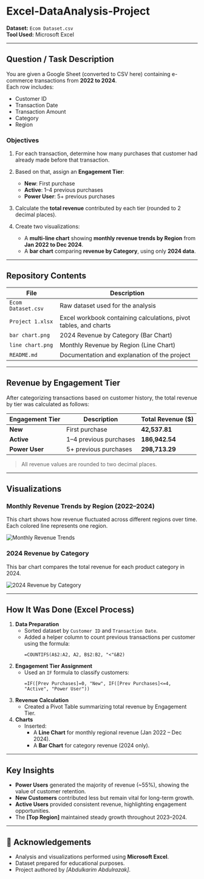 # Excel-DataAnalysis-Project

 **Dataset:** `Ecom Dataset.csv`  
 **Tool Used:** Microsoft Excel  

---

## Question / Task Description
You are given a Google Sheet (converted to CSV here) containing e-commerce transactions from **2022 to 2024**.  
Each row includes:
- Customer ID  
- Transaction Date  
- Transaction Amount  
- Category  
- Region  

###  Objectives
1. For each transaction, determine how many purchases that customer had already made before that transaction.  
2. Based on that, assign an **Engagement Tier**:
   -  **New**: First purchase  
   -  **Active**: 1–4 previous purchases  
   -  **Power User**: 5+ previous purchases  

3. Calculate the **total revenue** contributed by each tier (rounded to 2 decimal places).  
4. Create two visualizations:
   - A **multi-line chart** showing **monthly revenue trends by Region** from **Jan 2022 to Dec 2024**.  
   - A **bar chart** comparing **revenue by Category**, using only **2024 data**.

---

##  Repository Contents
| File | Description |
|------|--------------|
| `Ecom Dataset.csv` | Raw dataset used for the analysis |
| `Project 1.xlsx` | Excel workbook containing calculations, pivot tables, and charts |
| `bar chart.png` | 2024 Revenue by Category (Bar Chart) |
| `line chart.png` | Monthly Revenue by Region (Line Chart) |
| `README.md` | Documentation and explanation of the project |

---

## Revenue by Engagement Tier
After categorizing transactions based on customer history, the total revenue by tier was calculated as follows:

| Engagement Tier | Description | Total Revenue ($) |
|-----------------|--------------|-------------------|
| **New** | First purchase | **42,537.81** |
| **Active** | 1–4 previous purchases | **186,942.54** |
| **Power User** | 5+ previous purchases | **298,713.29** |

>  All revenue values are rounded to two decimal places.

---

## Visualizations

### Monthly Revenue Trends by Region (2022–2024)
This chart shows how revenue fluctuated across different regions over time.  
Each colored line represents one region.

![Monthly Revenue Trends](line_chart.png)

### 2024 Revenue by Category
This bar chart compares the total revenue for each product category in 2024.

![2024 Revenue by Category](bar_chart.png)

---

## How It Was Done (Excel Process)
1. **Data Preparation**
   - Sorted dataset by `Customer ID` and `Transaction Date`.  
   - Added a helper column to count previous transactions per customer using the formula:  
     ```
     =COUNTIFS(A$2:A2, A2, B$2:B2, "<"&B2)
     ```
2. **Engagement Tier Assignment**
   - Used an `IF` formula to classify customers:
     ```
     =IF([Prev Purchases]=0, "New", IF([Prev Purchases]<=4, "Active", "Power User"))
     ```
3. **Revenue Calculation**
   - Created a Pivot Table summarizing total revenue by Engagement Tier.
4. **Charts**
   - Inserted:
     - A **Line Chart** for monthly regional revenue (Jan 2022 – Dec 2024).  
     - A **Bar Chart** for category revenue (2024 only).

---

## Key Insights
-  **Power Users** generated the majority of revenue (~55%), showing the value of customer retention.  
-  **New Customers** contributed less but remain vital for long-term growth.  
-  **Active Users** provided consistent revenue, highlighting engagement opportunities.  
-  The **[Top Region]** maintained steady growth throughout 2023–2024.  

---

## 🙌 Acknowledgements
- Analysis and visualizations performed using **Microsoft Excel**.  
- Dataset prepared for educational purposes.  
- Project authored by *[Abdulkarim Abdulrazak]*.


